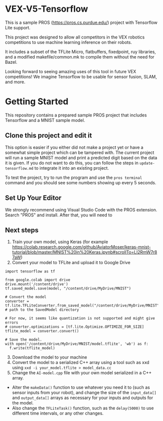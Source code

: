 # VEX-V5-Tensorflow
This is a sample PROS (https://pros.cs.purdue.edu/) project with Tensorflow Lite support.

This project was designed to allow all competitors in the VEX robotics competitions to use machine learning inference on their robots.

It includes a subset of the TFLite Micro, flatbuffers, fixedpoint, ruy libraries, and a modified makefile/common.mk to compile them without the need for Bazel.

Looking forward to seeing amazing uses of this tool in future VEX competitions! We imagine Tensorflow to be usable for sensor fusion, SLAM, and more.

# Getting Started
This repository contains a prepared sample PROS project that includes Tensorflow and a MNIST sample model.

## Clone this project and edit it
This option is easier if you either did not make a project yet or have a somewhat simple project which can be tampered with. The current project will run a sample MNIST model and print a predicted digit based on the data it is given. If you do not want to do this, you can follow the steps in `update-tensorflow.md` to integrate it into an existing project.

To test the project, try to run the program and use the `pros terminal` command and you should see some numbers showing up every 5 seconds.

## Set Up Your Editor
We strongly recommend using Visual Studio Code with the PROS extension. Search "PROS" and install. After that, you will need to 

## Next steps
1. Train your own model, using Keras (for example https://colab.research.google.com/github/AviatorMoser/keras-mnist-tutorial/blob/master/MNIST%20in%20Keras.ipynb#scrollTo=LI2RmW7r87aW)
2. Convert your model to TFLite and upload it to Google Drive
```
import tensorflow as tf

from google.colab import drive
drive.mount('/content/drive')
tf.saved_model.save(model, "/content/drive/MyDrive/MNIST")

# Convert the model
converter = tf.lite.TFLiteConverter.from_saved_model("/content/drive/MyDrive/MNIST") # path to the SavedModel directory

# For now, it seems like quantization is not supported and might give errors
# converter.optimizations = [tf.lite.Optimize.OPTIMIZE_FOR_SIZE]
tflite_model = converter.convert()

# Save the model.
with open('/content/drive/MyDrive/MNIST/model.tflite', 'wb') as f:
  f.write(tflite_model)
```
3. Download the model to your machine
4. Convert the model to a serialized C++ array using a tool such as xxd using `xxd -i your_model.tflite > model_data.cc`
5. Change the `AI-model.cpp` file with your own model serialized in a C++ array.
  * Alter the `makeData()` function to use whatever you need it to (such as sensor inputs from your robot), and change the size of the `input_data[]` and `output_data[]` arrays as necessary for your inputs and outputs for the model.
  * Also change the `TFLiteTask()` function, such as the `delay(5000)` to use different time intervals, or any other changes.
